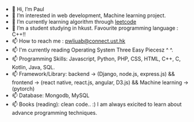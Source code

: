- 👋 Hi, I’m Paul
- 👀 I’m interested in web development, Machine learning project.
- 🌱 I’m currently learning algorithm through <a href="https://leetcode.com/DeathNote/">leetcode</a> 
- 💞️ I’m a student studying in hkust. Favourite programming language : C++!!
- 📫 How to reach me : pwliuab@connect.ust.hk
- 📫 I'm currently reading Operating System Three Easy Piecesz ^ ^.
- 📫 Programming Skills: Javascript, Python, PHP, CSS, HTML, C++, C, Kotlin, Java, SQL.
- 📫 Framework/Library: backend -> (Django, node.js, express.js) && frontend -> (react native, react.js, angular, D3.js) && Machine learning -> (pytorch)
- 📫 Database: Mongodb, MySQL
- 📫 Books (reading): clean code.. :) I am always exicited to learn about advance programming techniques.

<!---
pwliuab/pwliuab is a ✨ special ✨ repository because its `README.md` (this file) appears on your GitHub profile.
You can click the Preview link to take a look at your changes.
--->
